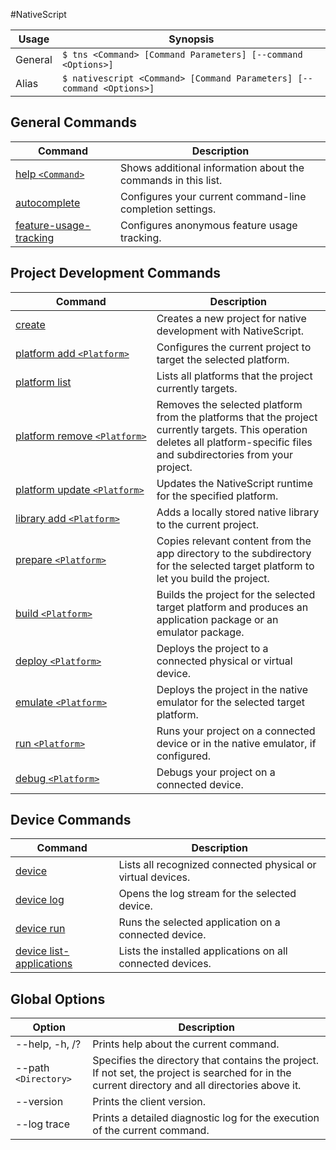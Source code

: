 #NativeScript

Usage | Synopsis
------|-------
General | `$ tns <Command> [Command Parameters] [--command <Options>]`
Alias | `$ nativescript <Command> [Command Parameters] [--command <Options>]`

## General Commands

Command | Description
-------|----------
[help `<Command>`](general/help.html) | Shows additional information about the commands in this list.
[autocomplete](general/autocomplete.html) | Configures your current command-line completion settings.
[feature-usage-tracking](general/feature-usage-tracking.html) | Configures anonymous feature usage tracking.

## Project Development Commands
Command | Description
---|---
[create](project/creation/create.html) | Creates a new project for native development with NativeScript.
[platform add `<Platform>`](project/configuration/platform-add.html) | Configures the current project to target the selected platform.
[platform list](project/configuration/platform.html) | Lists all platforms that the project currently targets.
[platform&nbsp;remove&nbsp;`<Platform>`](project/configuration/platform-remove.html) | Removes the selected platform from the platforms that the project currently targets. This operation deletes all platform-specific files and subdirectories from your project.
[platform update `<Platform>`](project/configuration/platform-update.html) | Updates the NativeScript runtime for the specified platform.
[library add `<Platform>`](lib-management/library-add.html) | Adds a locally stored native library to the current project.
[prepare `<Platform>`](project/configuration/prepare.html) | Copies relevant content from the app directory to the subdirectory for the selected target platform to let you build the project.
[build `<Platform>`](project/testing/build.html) | Builds the project for the selected target platform and produces an application package or an emulator package.
[deploy `<Platform>`](project/testing/deploy.html) | Deploys the project to a connected physical or virtual device.
[emulate `<Platform>`](project/testing/emulate.html) | Deploys the project in the native emulator for the selected target platform.
[run `<Platform>`](project/testing/run.html) | Runs your project on a connected device or in the native emulator, if configured.
[debug `<Platform>`](project/testing/debug.html) | Debugs your project on a connected device. 

## Device Commands
Command | Description
---|---
[device](device/device.html) | Lists all recognized connected physical or virtual devices.
[device log](device/device-log.html) | Opens the log stream for the selected device.
[device run](device/device-run.html) | Runs the selected application on a connected device.
[device list-applications](device/device-list-applications.html) | Lists the installed applications on all connected devices.  

## Global Options
Option | Description
-------|---------
--help, -h, /? | Prints help about the current command.
--path `<Directory>` | Specifies the directory that contains the project. If not set, the project is searched for in the current directory and all directories above it.
--version | Prints the client version.
--log trace | Prints a detailed diagnostic log for the execution of the current command.